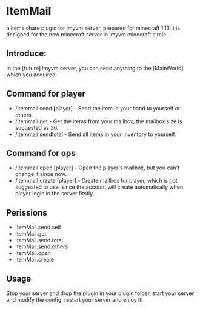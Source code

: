 # ItemMail
a items share plugin for imyvm server, prepared for minecraft 1.13
It is designed for the new minecraft server in imyvm minecraft circle.
## Introduce:
In the [future] imyvm server, you can send anything to the [MainWorld] which you acquired. 
## Command for player
* /itemmail send [player]  - Send the item in your hand to yourself or others.
* /itemmail get            - Get the items from your mailbox, the mailbox size is suggested as 36.
* /itemmail sendtotal      - Send all items in your inventory to yourself.
## Command for ops
* /itemmail open [player]  - Open the player's mailbox, but you can't change it since now.
* /itemmail create [player] - Create mailbox for player, which is not suggested to use, since the account will create automatically when player login in the server firstly.
## Perissions
* ItemMail.send.self
* ItemMail.get
* ItemMail.send.total
* ItemMail.send.others
* ItemMail.open
* ItemMail.create
## Usage
Stop your server and drop the plugin in your plugin folder, start your server and modify the config, restart your server and enjoy it!
